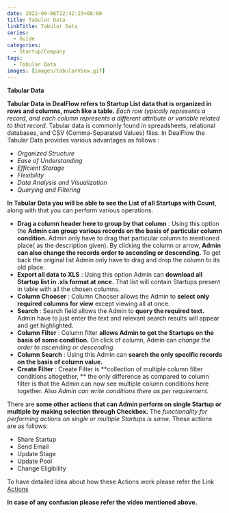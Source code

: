 ```yaml
---
date: 2022-09-06T22:42:23+08:00
title: Tabular Data
linkTitle: Tabular Data
series: 
  - Guide
categories: 
  - Startup/Company
tags: 
  - Tabular Data
images: [images/tabularView.gif]
---
```

**Tabular Data**

**Tabular Data in DealFlow refers to Startup List data that is organized in rows and columns, much like a table.** *Each row typically represents a record, and each column represents a different attribute or variable related to that record.* Tabular data is commonly found in spreadsheets, relational databases, and CSV (Comma-Separated Values) files. In DealFlow the Tabular Data provides various advantages as follows : 
- *Organized Structure*
- *Ease of Understanding*
- *Efficient Storage*
- *Flexibility*
- *Data Analysis and Visualization*
- *Querying and Filtering*

**In Tabular Data you will be able to see the List of all Startups with Count**, along with that you can perform various operations.
  - **Drag a column header here to group by that column**
    : Using this option the **Admin can group various records on the basis of particular column condition.** Admin only have to drag that particular column to mentioned place( as the description given). By clicking the column or arrow, **Admin can also change the records order to ascending or descending.** To get back the original list Admin only have to drag and drop the column to its old place.
  - **Export all data to XLS**
    : Using this option Admin can **download all Startup list in .xls format at once.** That list will contain Startups present in table with all the chosen columns.
  - **Column Chooser**
    : Column Chooser allows the Admin to **select only required columns for view** except viewing all at once.
  - **Search**
    : Search field allows the Admin to **query the required text.** Admin have to just enter the text and relevant search results will appear and get highlighted.
  - **Column Filter**
    : Column filter **allows Admin to get the Startups on the basis of some condition.** On click of column, Admin can *change the order to ascending or descending.*
  - **Column Search**
    : Using this Admin can **search the only specific records on the basis of column value.**
  - **Create Filter** 
     :  Create Filter is **collection of multiple column filter conditions altogether, ** the only difference as compared to column filter is that the Admin can now see multiple column conditions here together. Also *Admin can write conditions there as per requirement.*
    
There are **some other actions that can Admin perform on single Startup or multiple by making selection through Checkbox.** The *functionality for performing actions on single or multiple Startups is same.*
These actions are as follows: 
- Share Startup
- Send Email
- Update Stage
- Update Pool
- Change Eligibility

To have detailed idea about how these Actions work please refer the Link [Actions](https://startupsteroid-com.github.io/docs.ssdspv.com/docs/dealflow/operations/adminoperations/startupcompany/startuplist/startuplink/)

**In case of any confusion please refer the video mentioned above.**
